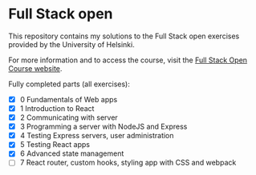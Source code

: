 # Full Stack open

This repository contains my solutions to the Full Stack open exercises provided by the University of Helsinki.

For more information and to access the course, visit the [Full Stack Open Course website](https://fullstackopen.com/en/).

Fully completed parts (all exercises):

- [x] 0 Fundamentals of Web apps
- [x] 1 Introduction to React
- [x] 2 Communicating with server
- [x] 3 Programming a server with NodeJS and Express
- [x] 4 Testing Express servers, user administration
- [x] 5 Testing React apps
- [x] 6 Advanced state management
- [ ] 7 React router, custom hooks, styling app with CSS and webpack
